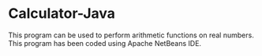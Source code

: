 # Calculator-Java

This program can be used to perform arithmetic functions on real numbers.
This program has been coded using Apache NetBeans IDE.

